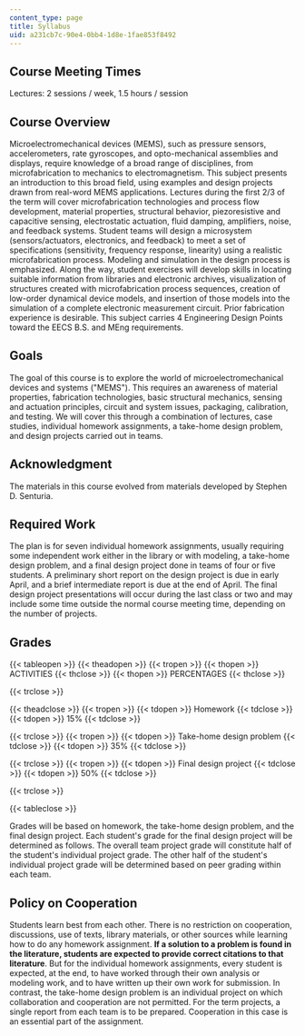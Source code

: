 ```yaml
---
content_type: page
title: Syllabus
uid: a231cb7c-90e4-0bb4-1d8e-1fae853f8492
---
```


Course Meeting Times
--------------------

Lectures: 2 sessions / week, 1.5 hours / session

Course Overview
---------------

Microelectromechanical devices (MEMS), such as pressure sensors, accelerometers, rate gyroscopes, and opto-mechanical assemblies and displays, require knowledge of a broad range of disciplines, from microfabrication to mechanics to electromagnetism. This subject presents an introduction to this broad field, using examples and design projects drawn from real-word MEMS applications. Lectures during the first 2/3 of the term will cover microfabrication technologies and process flow development, material properties, structural behavior, piezoresistive and capacitive sensing, electrostatic actuation, fluid damping, amplifiers, noise, and feedback systems. Student teams will design a microsystem (sensors/actuators, electronics, and feedback) to meet a set of specifications (sensitivity, frequency response, linearity) using a realistic microfabrication process. Modeling and simulation in the design process is emphasized. Along the way, student exercises will develop skills in locating suitable information from libraries and electronic archives, visualization of structures created with microfabrication process sequences, creation of low-order dynamical device models, and insertion of those models into the simulation of a complete electronic measurement circuit. Prior fabrication experience is desirable. This subject carries 4 Engineering Design Points toward the EECS B.S. and MEng requirements.

Goals
-----

The goal of this course is to explore the world of microelectromechanical devices and systems ("MEMS"). This requires an awareness of material properties, fabrication technologies, basic structural mechanics, sensing and actuation principles, circuit and system issues, packaging, calibration, and testing. We will cover this through a combination of lectures, case studies, individual homework assignments, a take-home design problem, and design projects carried out in teams.

Acknowledgment
--------------

The materials in this course evolved from materials developed by Stephen D. Senturia.

Required Work
-------------

The plan is for seven individual homework assignments, usually requiring some independent work either in the library or with modeling, a take-home design problem, and a final design project done in teams of four or five students. A preliminary short report on the design project is due in early April, and a brief intermediate report is due at the end of April. The final design project presentations will occur during the last class or two and may include some time outside the normal course meeting time, depending on the number of projects.

Grades
------

{{< tableopen >}}
{{< theadopen >}}
{{< tropen >}}
{{< thopen >}}
ACTIVITIES
{{< thclose >}}
{{< thopen >}}
PERCENTAGES
{{< thclose >}}

{{< trclose >}}

{{< theadclose >}}
{{< tropen >}}
{{< tdopen >}}
Homework
{{< tdclose >}}
{{< tdopen >}}
15%
{{< tdclose >}}

{{< trclose >}}
{{< tropen >}}
{{< tdopen >}}
Take-home design problem
{{< tdclose >}}
{{< tdopen >}}
35%
{{< tdclose >}}

{{< trclose >}}
{{< tropen >}}
{{< tdopen >}}
Final design project
{{< tdclose >}}
{{< tdopen >}}
50%
{{< tdclose >}}

{{< trclose >}}

{{< tableclose >}}

  

Grades will be based on homework, the take-home design problem, and the final design project. Each student's grade for the final design project will be determined as follows. The overall team project grade will constitute half of the student's individual project grade. The other half of the student's individual project grade will be determined based on peer grading within each team.

Policy on Cooperation
---------------------

Students learn best from each other. There is no restriction on cooperation, discussions, use of texts, library materials, or other sources while learning how to do any homework assignment. **If a solution to a problem is found in the literature, students are expected to provide correct citations to that literature**. But for the individual homework assignments, every student is expected, at the end, to have worked through their own analysis or modeling work, and to have written up their own work for submission. In contrast, the take-home design problem is an individual project on which collaboration and cooperation are not permitted. For the term projects, a single report from each team is to be prepared. Cooperation in this case is an essential part of the assignment.